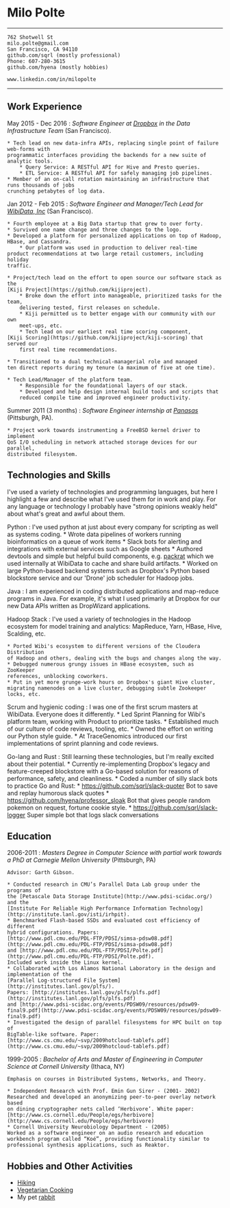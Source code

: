 Milo Polte
==========


----

`762 Shotwell St                                                             milo.polte@gmail.com`  
`San Francisco, CA 94110                                    github.com/sqrl (mostly professional)`  
`Phone: 607-280-3615                                        github.com/hyena (mostly hobbies)    `  
`                                                                   www.linkedin.com/in/milopolte`  

----


Work Experience
---------------

May 2015 - Dec 2016
:   *Software Engineer at [Dropbox](https://www.dropbox.com) in the Data Infrastructure Team* (San Francisco).

    * Tech lead on new data-infra APIs, replacing single point of failure web-forms with
    programmatic interfaces providing the backends for a new suite of analytic tools.
        * Query Service: A RESTful API for Hive and Presto queries.
        * ETL Service: A RESTful API for safely managing job pipelines.
    * Member of an on-call rotation maintaining an infrastructure that runs thousands of jobs
    crunching petabytes of log data.

Jan 2012 - Feb 2015
:   *Software Engineer and Manager/Tech Lead for [WibiData, Inc](https://www.wibidata.com)* (San Francisco).

    * Fourth employee at a Big Data startup that grew to over forty.
    * Survived one name change and three changes to the logo.
    * Developed a platform for personalized applications on top of Hadoop,
    HBase, and Cassandra.
        * Our platform was used in production to deliver real-time
    product recommendations at two large retail customers, including holiday
    traffic.

    * Project/tech lead on the effort to open source our software stack as the
    [Kiji Project](https://github.com/kijiproject).
        * Broke down the effort into manageable, prioritized tasks for the team,
        delivering tested, first releases on schedule.
        * Kiji permitted us to better engage with our community with our own
        meet-ups, etc.
        * Tech lead on our earliest real time scoring component,
    [Kiji Scoring](https://github.com/kijiproject/kiji-scoring) that served our
        first real time recommendations.

    * Transitioned to a dual technical-managerial role and managed
    ten direct reports during my tenure (a maximum of five at one time).

    * Tech Lead/Manager of the platform team.
        * Responsible for the foundational layers of our stack.
        * Developed and help design internal build tools and scripts that
        reduced compile time and improved engineer productivity.

Summer 2011 (3 months)
:   *Software Engineer internship at [Panasas](http://www.panasas.com/)* (Pittsburgh, PA).

    * Project work towards instrumenting a FreeBSD kernel driver to implement
    QoS I/O scheduling in network attached storage devices for our parallel,
    distributed filesystem.

Technologies and Skills
-----------------------
I've used a variety of technologies and programming languages, but here I highlight a few
and describe what I've used them for in work and play. For any language or technology I probably
have "strong opinions weakly held" about what's great and awful about them.


Python
:    I've used python at just about every company for scripting as well as systems coding.
    * Wrote data pipelines of workers running bioinformatics on a queue of work items
    * Slack bots for alerting and integrations with external services such as Google sheets
    * Authored devtools and simple but helpful build components, e.g.
    [packrat](https://github.com/sqrl/packrat) which we used internally at WibiData to cache and
    share build artifacts.
    * Worked on large Python-based backend systems such as Dropbox's Python based blockstore
    service and our 'Drone' job scheduler for Hadoop jobs.

Java
:   I am experienced in coding distributed applications and map-reduce programs
    in Java. For example, it's what I used primarily at Dropbox for our new Data APIs written
    as DropWizard applications.


Hadoop Stack
:   I've used a variety of technologies in the Hadoop ecosystem for model
    training and analytics: MapReduce, Yarn, HBase, Hive, Scalding, etc.

    * Ported Wibi's ecosystem to different versions of the Cloudera Distribution
    of Hadoop and others, dealing with the bugs and changes along the way.
    * Debugged numerous grungy issues in HBase ecosystem, such as ZooKeeper
    references, unblocking coworkers.
    * Put in yet more grunge-work hours on Dropbox's giant Hive cluster,
    migrating namenodes on a live cluster, debugging subtle Zookeeper locks, etc.


Scrum and hygienic coding
:   I was one of the first scrum masters at WibiData. Everyone does it differently.
    * Led Sprint Planning for Wibi's platform team, working
    with Product to prioritize tasks.
    * Established much of our culture of code reviews, tooling, etc.
    * Owned the effort on writing our Python style guide.
    * At TraceGenomics introduced our first implementations of sprint planning and
    code reviews.


Go-lang and Rust
:   Still learning these technologies, but I'm really excited about their potential.
    * Currently re-implementing Dropbox's legacy and feature-creeped blockstore with a Go-based
    solution for reasons of performance, safety, and cleanliness.
    * Coded a number of silly slack bots to practice Go and Rust:
        * https://github.com/sqrl/slack-quoter Bot to save and replay humorous slack quotes
        * https://github.com/hyena/professor_sloak Bot that gives people random pokemon on request,
          fortune cookie style.
        * https://github.com/sqrl/slack-logger Super simple bot that logs slack conversations

Education
---------

2006-2011
:   *Masters Degree in Computer Science with partial work towards a PhD at
    Carnegie Mellon University* (Pittsburgh, PA)

    Advisor: Garth Gibson.

    * Conducted research in CMU’s Parallel Data Lab group under the programs of
    the [Petascale Data Storage Institute](http://www.pdsi-scidac.org/) and the
    [Institute For Reliable High Performance Information Technology](http://institute.lanl.gov/isti/irhpit).
    * Benchmarked Flash-based SSDs and evaluated cost efficiency of different
    hybrid configurations. Papers:
    [http://www.pdl.cmu.edu/PDL-FTP/PDSI/simsa-pdsw08.pdf](http://www.pdl.cmu.edu/PDL-FTP/PDSI/simsa-pdsw08.pdf)
    and [http://www.pdl.cmu.edu/PDL-FTP/PDSI/Polte.pdf](http://www.pdl.cmu.edu/PDL-FTP/PDSI/Polte.pdf).
    Included work inside the Linux kernel.
    * Collaborated with Los Alamos National Laboratory in the design and
    implementation of the
    [Parallel Log-structured File System](http://institutes.lanl.gov/plfs/).
    Papers: [http://institutes.lanl.gov/plfs/plfs.pdf](http://institutes.lanl.gov/plfs/plfs.pdf)
    and [http://www.pdsi-scidac.org/events/PDSW09/resources/pdsw09-final9.pdf](http://www.pdsi-scidac.org/events/PDSW09/resources/pdsw09-final9.pdf)
    * Investigated the design of parallel filesystems for HPC built on top of
    BigTable-like software. Paper:
    [http://www.cs.cmu.edu/~svp/2009hotcloud-tablefs.pdf](http://www.cs.cmu.edu/~svp/2009hotcloud-tablefs.pdf)

1999-2005
:   *Bachelor of Arts and Master of Engineering in Computer Science at Cornell
    University* (Ithaca, NY)

    Emphasis on courses in Distributed Systems, Networks, and Theory.

    * Independent Research with Prof. Emin Gun Sirer - (2001- 2002)
    Researched and developed an anonymizing peer-to-peer overlay network based
    on dining cryptographer nets called ‘Herbivore’. White paper:
    [http://www.cs.cornell.edu/People/egs/herbivore](http://www.cs.cornell.edu/People/egs/herbivore)
    * Cornell University Neurobiology Department - (2005)
    Worked as a software engineer on an audio research and education
    workbench program called “Koé”, providing functionality similar to
    professional synthesis applications, such as Reaktor.

Hobbies and Other Activities
----------------------------

* [Hiking](http://i.imgur.com/ApbbKi8.jpg)
* [Vegetarian Cooking](http://markbittman.com/book/how-to-cook-everything-vegetarian/)
* My pet [rabbit](https://www.youtube.com/watch?v=SzU_dGHykZ4)
